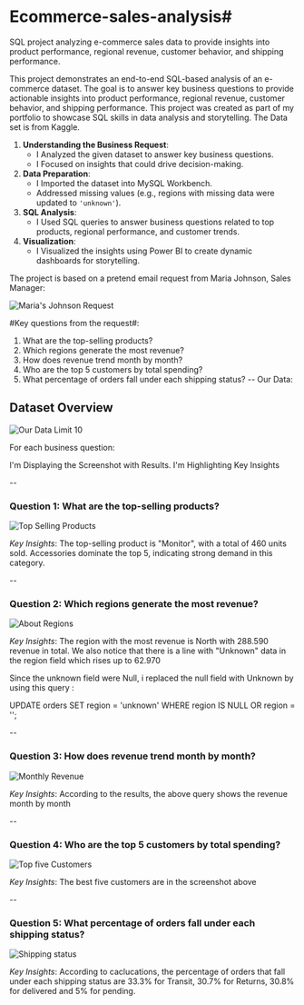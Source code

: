 # Ecommerce-sales-analysis#
SQL project analyzing e-commerce sales data to provide insights into product performance, regional revenue, customer behavior, and shipping performance.

This project demonstrates an end-to-end SQL-based analysis of an e-commerce dataset. The goal is to answer key business questions to provide actionable insights into product performance, regional revenue, customer behavior, and shipping performance.
This project was created as part of my portfolio to showcase SQL skills in data analysis and storytelling. The Data set is from Kaggle.

1. **Understanding the Business Request**:
   - I Analyzed the given dataset to answer key business questions.
   - I Focused on insights that could drive decision-making.
2. **Data Preparation**:
   - I Imported the dataset into MySQL Workbench.
   - Addressed missing values (e.g., regions with missing data were updated to `'unknown'`).
3. **SQL Analysis**:
   - I Used SQL queries to answer business questions related to top products, regional performance, and customer trends.
4. **Visualization**:
   - I Visualized the insights using Power BI to create dynamic dashboards for storytelling.
     
The project is based on a pretend email request from Maria Johnson, Sales Manager:

![Maria's Johnson Request](https://github.com/user-attachments/assets/17164860-71e9-4ffe-b10c-ee211089c5de)



#Key questions from the request#:
1. What are the top-selling products?
2. Which regions generate the most revenue?
3. How does revenue trend month by month?
4. Who are the top 5 customers by total spending?
5. What percentage of orders fall under each shipping status?
--
Our Data:
## Dataset Overview
![Our Data Limit 10](https://github.com/user-attachments/assets/42e9f03c-0879-4d28-a325-300778b5eaa1)

For each business question:

I'm Displaying the Screenshot with Results.
I'm Highlighting Key Insights


--
### Question 1: What are the top-selling products?

![Top Selling Products](https://github.com/user-attachments/assets/1c67e470-41c6-4076-a685-2018ef19e349)

*Key Insights*:
The top-selling product is "Monitor", with a total of 460 units sold.
Accessories dominate the top 5, indicating strong demand in this category.


--
### Question 2: Which regions generate the most revenue?

![About Regions](https://github.com/user-attachments/assets/4858491f-4732-4060-8aec-aca88902cef7)

*Key Insights*:
The region with the most revenue is North with 288.590 revenue in total.
We also notice that there is a line with "Unknown" data in the region field which rises up to 62.970

Since the unknown field were Null, i replaced the null field with Unknown by using this query :

UPDATE orders
SET region = 'unknown'
WHERE region IS NULL OR region = '';

--
### Question 3: How does revenue trend month by month?

![Monthly Revenue](https://github.com/user-attachments/assets/acf90b0b-002d-4e1c-90e9-9e0f4aef3eaa)

*Key Insights*:
According to the results, the above query shows the revenue month by month

--
### Question 4: Who are the top 5 customers by total spending?

![Top five Customers](https://github.com/user-attachments/assets/effd69bc-9098-4adb-b6cf-059c06b3c618)

*Key Insights*:
The best five customers are in the screenshot above

--
### Question 5: What percentage of orders fall under each shipping status?

![Shipping status](https://github.com/user-attachments/assets/5a72bee8-8696-4ca8-8fcc-7a1bc28d05c3)

*Key Insights*:
According to caclucations, the percentage of orders that fall under each shipping status are 33.3% for Transit, 30.7% for Returns,
 30.8% for delivered and 5% for pending. 























